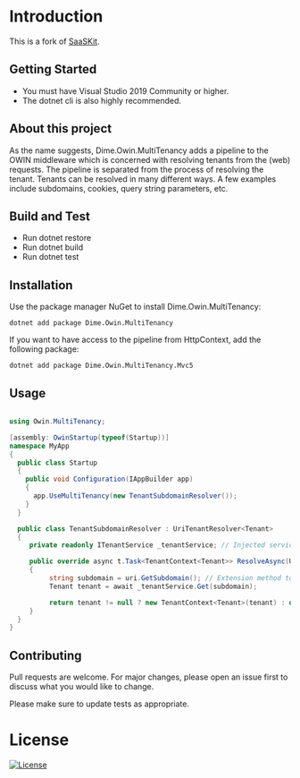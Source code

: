 # Introduction

This is a fork of [SaaSKit](https://github.com/saaskit/).

## Getting Started

- You must have Visual Studio 2019 Community or higher.
- The dotnet cli is also highly recommended.

## About this project

As the name suggests, Dime.Owin.MultiTenancy adds a pipeline to the OWIN middleware which is concerned with resolving tenants from the (web) requests. The pipeline is separated from the process of resolving the tenant. Tenants can be resolved in many different ways. A few examples include subdomains, cookies, query string parameters, etc.

## Build and Test

- Run dotnet restore
- Run dotnet build
- Run dotnet test

## Installation

Use the package manager NuGet to install Dime.Owin.MultiTenancy:

`dotnet add package Dime.Owin.MultiTenancy`

If you want to have access to the pipeline from HttpContext, add the following package:

`dotnet add package Dime.Owin.MultiTenancy.Mvc5`

## Usage

``` csharp

using Owin.MultiTenancy;

[assembly: OwinStartup(typeof(Startup))]
namespace MyApp 
{
  public class Startup
  {
    public void Configuration(IAppBuilder app)
    {
      app.UseMultiTenancy(new TenantSubdomainResolver());
    }
  }

  public class TenantSubdomainResolver : UriTenantResolver<Tenant>
  {
     private readonly ITenantService _tenantService; // Injected service

     public override async t.Task<TenantContext<Tenant>> ResolveAsync(Uri uri)
     {
          string subdomain = uri.GetSubdomain(); // Extension method to parse the uri and fetch the subdomain
          Tenant tenant = await _tenantService.Get(subdomain);

          return tenant != null ? new TenantContext<Tenant>(tenant) : default;
     }
  }
}

```

## Contributing

Pull requests are welcome. For major changes, please open an issue first to discuss what you would like to change.

Please make sure to update tests as appropriate.

# License

[![License](http://img.shields.io/:license-mit-blue.svg?style=flat-square)](http://badges.mit-license.org)